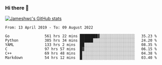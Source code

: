 ### Hi there 👋

[![Jameshwc's GitHub stats](https://github-readme-stats.vercel.app/api?username=jameshwc)](https://github.com/anuraghazra/github-readme-stats)

<!--START_SECTION:waka-->

```text
From: 13 April 2019 - To: 09 August 2022

Go                561 hrs 22 mins ████████▓░░░░░░░░░░░░░░░░   35.23 %
Python            385 hrs 34 mins ██████░░░░░░░░░░░░░░░░░░░   24.20 %
YAML              133 hrs 2 mins  ██░░░░░░░░░░░░░░░░░░░░░░░   08.35 %
C                 97 hrs 57 mins  █▓░░░░░░░░░░░░░░░░░░░░░░░   06.15 %
C++               69 hrs 48 mins  █░░░░░░░░░░░░░░░░░░░░░░░░   04.38 %
Markdown          54 hrs 12 mins  █░░░░░░░░░░░░░░░░░░░░░░░░   03.40 %
```

<!--END_SECTION:waka-->